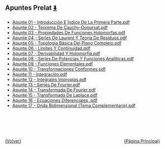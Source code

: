 
<html>
<body>
<h2>Apuntes Prelat <a href="https://downgit.github.io/#/home?url=https://github.com/Apuntes-FIUBA/Apuntes-Electronica/tree/main/81 - Matemática/8105 - Analisis Matematico III A/Apuntes Prelat" style="font-size:20px">  ⬇️ </a></h2>
<ul>
    <li><a href="Apunte 01 - Introducción E Índice De La Primera Parte.pdf">Apunte 01 - Introducción E Índice De La Primera Parte.pdf</a></li>
    <li><a href="Apunte 02 - Teorema De Cauchy-Gooursat.pdf">Apunte 02 - Teorema De Cauchy-Gooursat.pdf</a></li>
    <li><a href="Apunte 03 - Propiedades De Funciones Holomorfas.pdf">Apunte 03 - Propiedades De Funciones Holomorfas.pdf</a></li>
    <li><a href="Apunte 04 - Series De Laurent Y Teoría De Residuos.pdf">Apunte 04 - Series De Laurent Y Teoría De Residuos.pdf</a></li>
    <li><a href="Apunte 05 - Topología Básica Del Plano Complejo.pdf">Apunte 05 - Topología Básica Del Plano Complejo.pdf</a></li>
    <li><a href="Apunte 06 - Límites Y Continuidad.pdf">Apunte 06 - Límites Y Continuidad.pdf</a></li>
    <li><a href="Apunte 07 - Derivabilidad Y Holomorfía.pdf">Apunte 07 - Derivabilidad Y Holomorfía.pdf</a></li>
    <li><a href="Apunte 08 - Series De Potencias Y Funciones Analíticas.pdf">Apunte 08 - Series De Potencias Y Funciones Analíticas.pdf</a></li>
    <li><a href="Apunte 09 - Funciones Elementales.pdf">Apunte 09 - Funciones Elementales.pdf</a></li>
    <li><a href="Apunte 10 - Transformaciones Conformes.pdf">Apunte 10 - Transformaciones Conformes.pdf</a></li>
    <li><a href="Apunte 11 - Integración.pdf">Apunte 11 - Integración.pdf</a></li>
    <li><a href="Apunte 12 - Integrales Impropias.pdf">Apunte 12 - Integrales Impropias.pdf</a></li>
    <li><a href="Apunte 13 - Series De Fourier.pdf">Apunte 13 - Series De Fourier.pdf</a></li>
    <li><a href="Apunte 14 - Transformada De Fourier.pdf">Apunte 14 - Transformada De Fourier.pdf</a></li>
    <li><a href="Apunte 15 - Transformada De Laplace.pdf">Apunte 15 - Transformada De Laplace.pdf</a></li>
    <li><a href="Apunte 16 - Ecuaciones Diferenciales .pdf">Apunte 16 - Ecuaciones Diferenciales .pdf</a></li>
    <li><a href="Apunte 17 -  Onda Bidimensional (Tema Complementario).pdf">Apunte 17 -  Onda Bidimensional (Tema Complementario).pdf</a></li>
</ul>
</body>
</html>
















<br><br><br><br><br><a href="../" style="float: left">(Volver)</a> <a href="https://apuntes-fiuba.github.io/Apuntes-Electronica" style="float: right">(Página Principal)</a>
